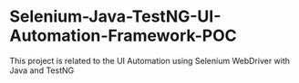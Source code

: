 # Selenium-Java-TestNG-UI-Automation-Framework-POC
This project is related to the UI Automation using Selenium WebDriver with Java and TestNG

